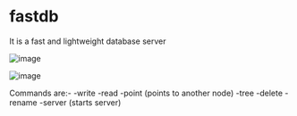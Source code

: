 # fastdb
It is a fast and lightweight database server


![image](https://user-images.githubusercontent.com/82322282/204299165-f232aef6-9128-4732-8678-27e8078e5d87.png)

![image](https://user-images.githubusercontent.com/82322282/204299729-a669937b-a109-448a-9ddf-46dde78e66db.png)



Commands are:-
-write
-read
-point (points to another node)
-tree
-delete
-rename
-server (starts server)
